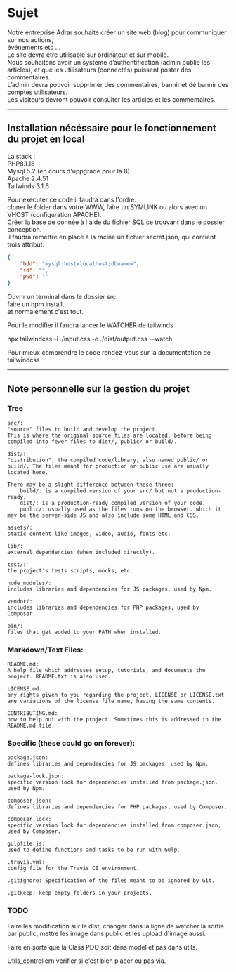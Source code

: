 # Sujet

Notre entreprise Adrar souhaite créer un site web (blog) pour communiquer sur nos actions,  
événements etc …  
Le site devra être utilisable sur ordinateur et sur mobile.  
Nous souhaitons avoir un système d’authentification (admin publie les articles), et que les utilisateurs (connectés) puissent poster des commentaires.  
L’admin devra pouvoir supprimer des commentaires, bannir et dé bannir des comptes utilisateurs.  
Les visiteurs devront pouvoir consulter les articles et les commentaires.  

----

 ## Installation nécéssaire pour le fonctionnement du projet en local

La stack :  
PHP8.1.18  
Mysql 5.2 (en cours d'uppgrade pour la 8)  
Apache 2.4.51   
Tailwinds 3.1.6

Pour executer ce code il faudra dans l'ordre.  
cloner le folder dans votre WWW, faire un SYMLINK ou alors avec un VHOST (configuration APACHE).      
Créer la base de donnée à l'aide du fichier SQL ce trouvant dans le dossier conception.  
Il faudra remettre en place à la racine un fichier secret.json, qui contient trois attribut.  

```json
{
    "bdd": "mysql:host=localhost;dbname=",
    "id": "",
    "pwd": ""
}
```

Ouvrir un terminal dans le dossier src.  
faire un npm install.    
et normalement c'est tout. 

Pour le modifier il faudra lancer le WATCHER de tailwinds

npx tailwindcss -i ./input.css -o ./dist/output.css --watch

Pour mieux comprendre le code rendez-vous sur la documentation de tailwindcss

---

## Note personnelle sur la gestion du projet

### Tree
    src/: 
    "source" files to build and develop the project.
    This is where the original source files are located, before being compiled into fewer files to dist/, public/ or build/.

    dist/: 
    "distribution", the compiled code/library, also named public/ or build/. The files meant for production or public use are usually located here.

    There may be a slight difference between these three:
        build/: is a compiled version of your src/ but not a production-ready.
        dist/: is a production-ready compiled version of your code.
        public/: usually used as the files runs on the browser. which it may be the server-side JS and also include some HTML and CSS.

    assets/:
    static content like images, video, audio, fonts etc.

    lib/: 
    external dependencies (when included directly).

    test/: 
    the project's tests scripts, mocks, etc.

    node_modules/: 
    includes libraries and dependencies for JS packages, used by Npm.

    vendor/: 
    includes libraries and dependencies for PHP packages, used by Composer.

    bin/: 
    files that get added to your PATH when installed.

### Markdown/Text Files:

    README.md: 
    A help file which addresses setup, tutorials, and documents the project. README.txt is also used.

    LICENSE.md: 
    any rights given to you regarding the project. LICENSE or LICENSE.txt are variations of the license file name, having the same contents.

    CONTRIBUTING.md: 
    how to help out with the project. Sometimes this is addressed in the README.md file.

### Specific (these could go on forever):

    package.json: 
    defines libraries and dependencies for JS packages, used by Npm.

    package-lock.json: 
    specific version lock for dependencies installed from package.json, used by Npm.

    composer.json: 
    defines libraries and dependencies for PHP packages, used by Composer.

    composer.lock: 
    specific version lock for dependencies installed from composer.json, used by Composer.

    gulpfile.js: 
    used to define functions and tasks to be run with Gulp.

    .travis.yml: 
    config file for the Travis CI environment.

    .gitignore: Specification of the files meant to be ignored by Git.

    .gitkeep: keep empty folders in your projects.


### TODO

Faire les modification sur le dist; changer dans la ligne de watcher la sortie par public, mettre les image dans public et les upload d'image aussi.

Faire en sorte que la Class PDO soit dans model et pas dans utils.

Utils_controllern verifier si c'est bien placer ou pas via.

